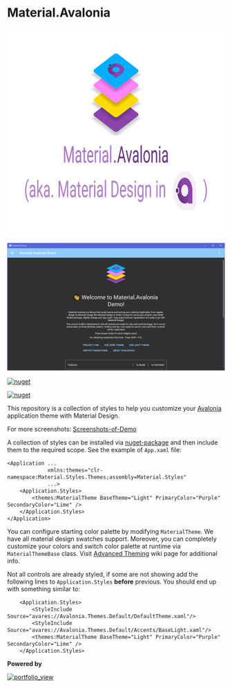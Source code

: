 # Material.Avalonia

<img src="/Banner.svg" width="1280" height="480">

![](/wiki/images/demo-screenshots/1.png)

[![nuget](https://img.shields.io/badge/material-nuget-%2303A9F4)](https://www.nuget.org/packages/Material.Avalonia/)

[![nuget](https://img.shields.io/nuget/dt/Material.Avalonia?color=blue&label=downloads)](https://www.nuget.org/packages/Material.Avalonia/)


This repository is a collection of styles to help you customize your [Avalonia](https://github.com/AvaloniaUI/Avalonia) application theme with Material Design.

For more screenshots: [Screenshots-of-Demo](https://github.com/AvaloniaUtils/material.avalonia/wiki/Screenshots-of-Demo)

A collection of styles can be installed via [nuget-package](https://www.nuget.org/packages/Material.Avalonia/) and then include them to the required scope. See the example of `App.xaml` file:

```xaml
<Application ...
             xmlns:themes="clr-namespace:Material.Styles.Themes;assembly=Material.Styles"
             ...>
    <Application.Styles>
        <themes:MaterialTheme BaseTheme="Light" PrimaryColor="Purple" SecondaryColor="Lime" />
    </Application.Styles>
</Application>
```

You can configure starting color palette by modifying `MaterialTheme`. We have all material design swatches support.
 Moreover, you can completely customize your colors and switch color palette at runtime via `MaterialThemeBase` class. Visit [Advanced Theming](https://github.com/AvaloniaCommunity/Material.Avalonia/wiki/Advanced-Theming) wiki page for additional info.

Not all controls are already styled, if some are not showing add the following lines to `Application.Styles` **before** previous. You should end up with something similar to:
```xaml
    <Application.Styles>
        <StyleInclude Source="avares://Avalonia.Themes.Default/DefaultTheme.xaml"/>
        <StyleInclude Source="avares://Avalonia.Themes.Default/Accents/BaseLight.xaml"/>
        <themes:MaterialTheme BaseTheme="Light" PrimaryColor="Purple" SecondaryColor="Lime" />
    </Application.Styles>
```

**Powered by**

<a href="https://www.jetbrains.com/?from=material.avalonia">
<img width="400" alt="portfolio_view" src="https://github.com/CreateLab/MessageBox.Avalonia/blob/master/Images/jetbrains-variant-4.png" />
</a>
